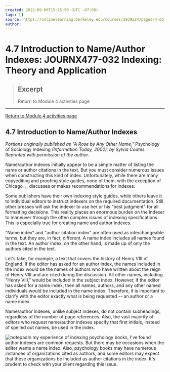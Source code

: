 ```yaml
---
created: 2022-09-06T15:15:50 (UTC -07:00)
tags: []
source: https://onlinelearning.berkeley.edu/courses/1939224/pages/4-dot-7-introduction-to-name-slash-author-indexes
author: 
---
```


# 4.7 Introduction to Name/Author Indexes: JOURNX477-032 Indexing: Theory and Application

> ## Excerpt
> Return to Module 4 activities page

---
[Return to Module 4 activities page](https://onlinelearning.berkeley.edu/courses/1939224/pages/module-4 "Module 4")

## 4.7 Introduction to Name/Author Indexes

_Portions originally published as "A Rose by Any Other Name,"_ Psychology of Sociology Indexing _(Information Today, 2002), by Sylvia Coates. Reprinted with permission of the author._

Name/author indexes initially appear to be a simple matter of listing the name or author citations in the text. But you must consider numerous issues when constructing this kind of index. Unfortunately, while there are many copyediting and proofing style guides, none of them, with the exception of Chicago_,_ discusses or makes recommendations for indexes.

Some publishers have their own indexing style guides, while others leave it to individual editors to instruct indexers on the required documentation. Still other presses will ask the indexer to use her or his "best judgment" for all formatting decisions. This reality places an enormous burden on the indexer to maneuver through the often complex issues of indexing specifications. This is especially true for creating name and author indexes.

"Name index" and "author citation index" are often used as interchangeable terms, but they are, in fact, different. A name index includes all names found in the text. An author index, on the other hand, is made up of only the authors cited in the text.

Let's take, for example, a text that covers the history of Henry VIII of England. If the editor has asked for an author index, the names included in the index would be the names of authors who have written about the reign of Henry VIII and are cited during the discussion. All other names, including "Henry VIII," would be included in the subject index. However, if the editor has asked for a name index, then all names, authors, and any other named individuals would be included in the name index. Therefore, it is important to clarify with the editor exactly what is being requested -- an author or a name index.

Name/author indexes, unlike subject indexes, do not contain subheadings, regardless of the number of page references. Also, the vast majority of editors who request name/author indexes specify that first initials, instead of spelled out names, be used in the index.

![notepad](https://onlinelearning.berkeley.edu/courses/1939224/files/233565849/preview)In my experience of indexing psychology books, I've found author indexes are common requests. But there may be occasions when the editor wants a name index. Also, psychology books may have numerous instances of organizations cited as authors, and some editors may expect that these organizations be included as author citations in the index. It's prudent to check with your client regarding this issue.
